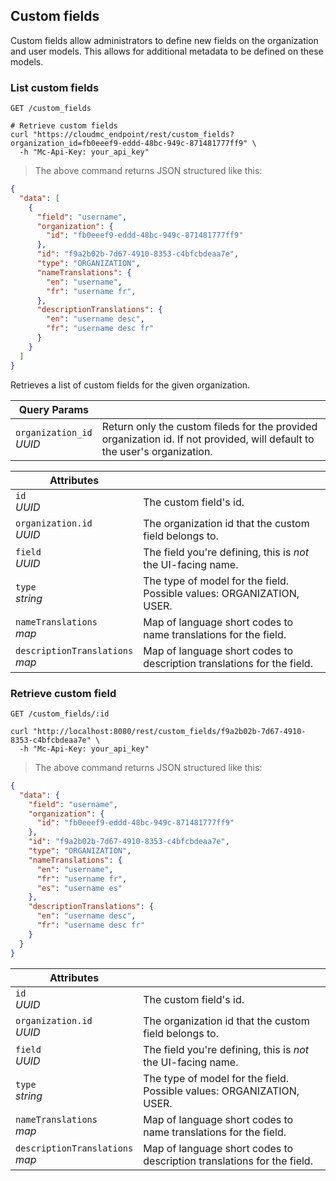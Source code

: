 ## Custom fields

Custom fields allow administrators to define new fields on the organization and user models. This allows for additional metadata to be defined on these models.

### List custom fields

`GET /custom_fields`

```shell
# Retrieve custom fields
curl "https://cloudmc_endpoint/rest/custom_fields?organization_id=fb0eeef9-eddd-48bc-949c-871481777ff9" \
  -h "Mc-Api-Key: your_api_key"
```
> The above command returns JSON structured like this:

```json
{
  "data": [
    {
      "field": "username",
      "organization": {
        "id": "fb0eeef9-eddd-48bc-949c-871481777ff9"
      },
      "id": "f9a2b02b-7d67-4910-8353-c4bfcbdeaa7e",
      "type": "ORGANIZATION",
      "nameTranslations": {
        "en": "username",
        "fr": "username fr",
      },
      "descriptionTranslations": {
        "en": "username desc",
        "fr": "username desc fr"
      }
    }
  ]
}
```

Retrieves a list of custom fields for the given organization.

Query Params | &nbsp;
---- | -----------
`organization_id`<br/>*UUID* | Return only the custom fileds for the provided organization id. If not provided, will default to the user's organization.

Attributes | &nbsp;
---------- | -----------
`id`<br/>*UUID* | The custom field's id.
`organization.id`<br/>*UUID* | The organization id that the custom field belongs to.
`field`<br/>*UUID* | The field you're defining, this is *not* the UI-facing name. 
`type`<br/>*string* | The type of model for the field. Possible values: ORGANIZATION, USER.
`nameTranslations`<br/>*map* | Map of language short codes to name translations for the field.
`descriptionTranslations`<br/>*map* | Map of language short codes to description translations for the field.

### Retrieve custom field

`GET /custom_fields/:id`

```shell
curl "http://localhost:8080/rest/custom_fields/f9a2b02b-7d67-4910-8353-c4bfcbdeaa7e" \
  -h "Mc-Api-Key: your_api_key"
```

> The above command returns JSON structured like this:

```json
{
  "data": {
    "field": "username",
    "organization": {
      "id": "fb0eeef9-eddd-48bc-949c-871481777ff9"
    },
    "id": "f9a2b02b-7d67-4910-8353-c4bfcbdeaa7e",
    "type": "ORGANIZATION",
    "nameTranslations": {
      "en": "username",
      "fr": "username fr",
      "es": "username es"
    },
    "descriptionTranslations": {
      "en": "username desc",
      "fr": "username desc fr"
    }
  }
}
```

Attributes | &nbsp;
---------- | -----------
`id`<br/>*UUID* | The custom field's id.
`organization.id`<br/>*UUID* | The organization id that the custom field belongs to.
`field`<br/>*UUID* | The field you're defining, this is *not* the UI-facing name. 
`type`<br/>*string* | The type of model for the field. Possible values: ORGANIZATION, USER.
`nameTranslations`<br/>*map* | Map of language short codes to name translations for the field.
`descriptionTranslations`<br/>*map* | Map of language short codes to description translations for the field.
